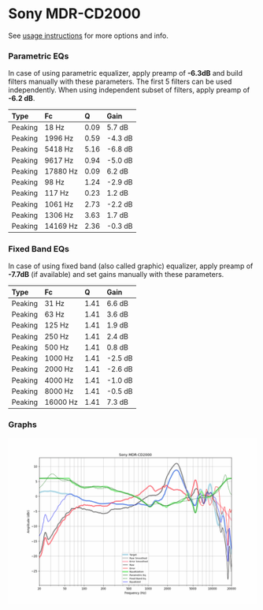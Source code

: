 # Sony MDR-CD2000
See [usage instructions](https://github.com/jaakkopasanen/AutoEq#usage) for more options and info.

### Parametric EQs
In case of using parametric equalizer, apply preamp of **-6.3dB** and build filters manually
with these parameters. The first 5 filters can be used independently.
When using independent subset of filters, apply preamp of **-6.2 dB**.

| Type    | Fc       |    Q | Gain    |
|:--------|:---------|:-----|:--------|
| Peaking | 18 Hz    | 0.09 | 5.7 dB  |
| Peaking | 1996 Hz  | 0.59 | -4.3 dB |
| Peaking | 5418 Hz  | 5.16 | -6.8 dB |
| Peaking | 9617 Hz  | 0.94 | -5.0 dB |
| Peaking | 17880 Hz | 0.09 | 6.2 dB  |
| Peaking | 98 Hz    | 1.24 | -2.9 dB |
| Peaking | 117 Hz   | 0.23 | 1.2 dB  |
| Peaking | 1061 Hz  | 2.73 | -2.2 dB |
| Peaking | 1306 Hz  | 3.63 | 1.7 dB  |
| Peaking | 14169 Hz | 2.36 | -0.3 dB |

### Fixed Band EQs
In case of using fixed band (also called graphic) equalizer, apply preamp of **-7.7dB**
(if available) and set gains manually with these parameters.

| Type    | Fc       |    Q | Gain    |
|:--------|:---------|:-----|:--------|
| Peaking | 31 Hz    | 1.41 | 6.6 dB  |
| Peaking | 63 Hz    | 1.41 | 3.6 dB  |
| Peaking | 125 Hz   | 1.41 | 1.9 dB  |
| Peaking | 250 Hz   | 1.41 | 2.4 dB  |
| Peaking | 500 Hz   | 1.41 | 0.8 dB  |
| Peaking | 1000 Hz  | 1.41 | -2.5 dB |
| Peaking | 2000 Hz  | 1.41 | -2.6 dB |
| Peaking | 4000 Hz  | 1.41 | -1.0 dB |
| Peaking | 8000 Hz  | 1.41 | -0.5 dB |
| Peaking | 16000 Hz | 1.41 | 7.3 dB  |

### Graphs
![](./Sony%20MDR-CD2000.png)
